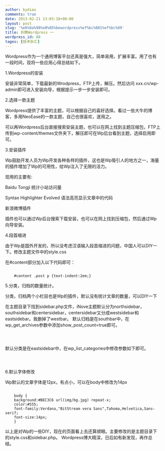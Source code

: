 ```yaml
---
author: bydiao
comments: true
date: 2013-02-21 13:03:18+00:00
layout: post
slug: '%e6%8a%98%e8%85%bewordpress%ef%bc%881%ef%bc%89'
title: 折腾Wordpress 一
wordpress_id: 88
tages: [技术杂汇]
---
```


Wordpress作为一个通用博客平台还真是强大，简单易用，扩展丰富。用了也有一段时间，现将一些应用心得总结如下。

1.Wordpress的安装

安装非常简单，下载最新的Wrodpress，FTP上传，解压。然后访问 xxx.cn/wp-admin即可进入安装向导，根据提示一步一步安装即可。

2.选择一款主题

Wordpress提供了丰富的主题，可以根据自己的喜好选择。看过一些大牛的博客，多用NeoEase的一款主题，自己也很喜欢，遂用之。

可以再Wordpress后台直接搜索安装主题，也可以在网上找到主题压缩包，FTP上传到wp-content/themes文件夹下，解压即可在Wp后台看到主题，选择启用即可。

3.安装插件

Wp鼓励开发人员为Wp开发各种各样的插件，这也是Wp吸引人的地方之一，海量的插件增加了Wp的可用性，给Wp注入了无限的活力。

现用的主要有:

Baidu Tongji 统计小站访问量

Syntax Highlighter Evolved 语法高亮显示文章中的代码

新浪微博插件

插件也可以通过Wp后台搜索下载安装，也可以在网上找到压缩包，然后通过Wp向导安装。

4.段首缩进

由于Wp是国外开发的，所以没考虑汉语输入段首缩进的问题，中国人可以DIY一下。修改主题文件中的style.css

在#content部分加入以下代码即可：

<code>
	#content .post p {text-indent:2em;}
</code>

5.分类，归档的数量统计。

分类，归档两个小栏目也是Wp的插件，默认没有统计文章的数量，可以DIY一下

在主题目录下找到sidebar.php文件，iNove主题默认分为northsidebar，southsidebar和centersidebar，centersidebar又分成westsidebar和eastsidebar。我删掉了westbar。
默认归档是在southbar中，在wp_get_archives参数中添加show_post_count=true即可。

<code>
	<?php wp_get_archives('type=monthly&show_post_count=true'); ?>
</code>

默认分类是在eastsidebar中，在wp_list_categories中修改参数如下即可。

<code>
	<?php wp_list_categories('&title_li=&show_count=1'); ?>
</code>

6.默认字体修改

Wp默认的文章字体是12px，有点小，可以在body中修改为14px

<code>
	body {
	background:#BEC3C6 url(img/bg.jpg) repeat-x;
	color:#555;
	font-family:Verdana,"BitStream vera Sans",Tahoma,Helvetica,Sans-serif;
	font-size:14px;
	}
</code>

以上是对Wp的一些DIY，现在的页面看上去还算顺眼。主要修改的是主题目录下的style.css和sidebar.php。
Wordpress博大精深，日后如有新发现，再作总结。
